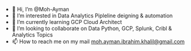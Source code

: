 - 👋 Hi, I’m @Moh-Ayman
- 👀 I’m interested in Data Analytics Pipleline deigning & automation
- 🌱 I’m currently learning GCP Cloud Architect
- 💞️ I’m looking to collaborate on Data Python, GCP, Splunk, Cribl & Analytics Topics 
- 📫 How to reach me on my mail moh.ayman.ibrahim.khalil@gmail.com

<!---
Moh-Ayman/Moh-Ayman is a ✨ special ✨ repository because its `README.md` (this file) appears on your GitHub profile.
You can click the Preview link to take a look at your changes.
--->
